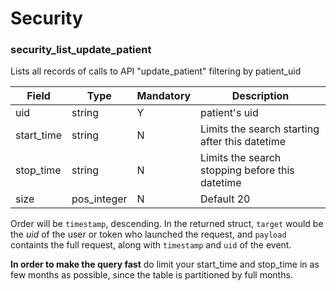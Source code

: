 # Security

### security_list_update_patient

Lists all records of calls to API "update_patient" filtering by patient_uid

|Field|Type|Mandatory|Description
|---|---|---|---
|uid|string|Y|patient's uid
|start_time|string|N|Limits the search starting after this datetime
|stop_time|string|N|Limits the search stopping before this datetime
|size|pos_integer|N|Default 20

Order will be `timestamp`, descending. In the returned struct, `target` would be the _uid_ of the user or token who launched the request, and `payload` containts the full request, along with `timestamp` and `uid` of the event.

**In order to make the query fast** do limit your start_time and stop_time in as few months as possible, since the table is partitioned by full months.
